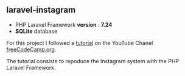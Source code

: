 ## laravel-instagram

-   PHP Laravel Framework **version** : **7.24**
-   **SQLite** database

For this project I followed a [tutorial](https://www.youtube.com/watch?v=ImtZ5yENzgE&list=PLWKjhJtqVAbkoMsX4hgwxbJZW4aB0cbaB) on the YouTube Chanel [freeCodeCamp.org](https://www.youtube.com/channel/UC8butISFwT-Wl7EV0hUK0BQ).

The tutorial consiste to repoduce the Instagram system with the PHP Laravel Framework.
